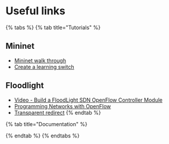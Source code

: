 # Useful links

{% tabs %}
{% tab title="Tutorials" %}
## Mininet

* [Mininet walk through](http://mininet.org/walkthrough/)
* [Create a learning switch](https://github.com/mininet/openflow-tutorial/wiki/Create-a-Learning-Switch)

## Floodlight

* [Video - Build a FloodLight SDN OpenFlow Controller Module](https://www.youtube.com/watch?v=v-64jQnTDsY)
* [Programming Networks with OpenFlow](https://geni-app-developer-documentation.readthedocs.io/en/latest/examples/example-3.html)
* [Transparent redirect](https://floodlight.atlassian.net/wiki/spaces/floodlightcontroller/pages/45645828/How+to+Perform+Transparent+Packet+Redirection+with+OpenFlow+and+Floodlight​)
{% endtab %}

{% tab title="Documentation" %}

{% endtab %}
{% endtabs %}

